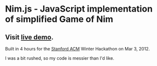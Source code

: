 # Nim.js - JavaScript implementation of simplified Game of Nim

## Visit [live demo](http://www.feross.org/hacks/Nim.js).

Built in 4 hours for the [Stanford ACM](http://stanfordacm.com) Winter Hackathon on Mar 3, 2012.

I was a bit rushed, so my code is messier than I'd like.